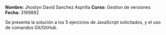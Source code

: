 
**Nombre:** Jhostyn David Sanchez Asprilla
**Curso:** Gestion de versiones
**Fecha:** 3169892

Se presenta la solución a los 5 ejercicios de JavaScript solicitados, y el uso de comandos Git/GitHub.